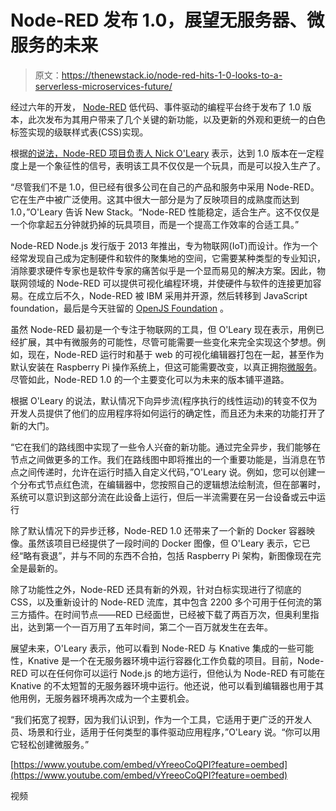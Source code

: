 # Node-RED 发布 1.0，展望无服务器、微服务的未来

> 原文：<https://thenewstack.io/node-red-hits-1-0-looks-to-a-serverless-microservices-future/>

经过六年的开发， [Node-RED](https://nodered.org/) 低代码、事件驱动的编程平台终于发布了 1.0 版本，此次发布为其用户带来了几个关键的新功能，以及更新的外观和更统一的白色标签实现的级联样式表(CSS)实现。

根据[的说法，Node-RED 项目负责人 Nick O'Leary](https://www.linkedin.com/in/nickoleary) 表示，达到 1.0 版本在一定程度上是一个象征性的信号，表明该工具不仅仅是一个玩具，而是可以投入生产了。

“尽管我们不是 1.0，但已经有很多公司在自己的产品和服务中采用 Node-RED。它在生产中被广泛使用。这其中很大一部分是为了反映项目的成熟度而达到 1.0，”O'Leary 告诉 New Stack。“Node-RED 性能稳定，适合生产。这不仅仅是一个你拿起五分钟就扔掉的玩具项目，而是一个提高工作效率的合适工具。”

Node-RED Node.js 发行版于 2013 年推出，专为物联网(IoT)而设计。作为一个经常发现自己成为定制硬件和软件的聚集地的空间，它需要某种类型的专业知识，消除要求硬件专家也是软件专家的痛苦似乎是一个显而易见的解决方案。因此，物联网领域的 Node-RED 可以提供可视化编程环境，并使硬件与软件的连接更加容易。在成立后不久，Node-RED 被 IBM 采用并开源，然后转移到 JavaScript foundation，最后是今天驻留的 [OpenJS Foundation](https://openjsf.org/) 。

虽然 Node-RED 最初是一个专注于物联网的工具，但 O'Leary 现在表示，用例已经扩展，其中有微服务的可能性，尽管可能需要一些变化来完全实现这个梦想。例如，现在，Node-RED 运行时和基于 web 的可视化编辑器打包在一起，甚至作为默认安装在 Raspberry Pi 操作系统上，但这可能需要改变，以真正拥抱[微服务](/tag/microservices)。尽管如此，Node-RED 1.0 的一个主要变化可以为未来的版本铺平道路。

根据 O'Leary 的说法，默认情况下向异步流(程序执行的线性运动)的转变不仅为开发人员提供了他们的应用程序将如何运行的确定性，而且还为未来的功能打开了新的大门。

“它在我们的路线图中实现了一些令人兴奋的新功能。通过完全异步，我们能够在节点之间做更多的工作。我们在路线图中即将推出的一个重要功能是，当消息在节点之间传递时，允许在运行时插入自定义代码，”O'Leary 说。例如，您可以创建一个分布式节点红色流，在编辑器中，您按照自己的逻辑想法绘制流，但在部署时，系统可以意识到这部分流在此设备上运行，但后一半流需要在另一台设备或云中运行

除了默认情况下的异步迁移，Node-RED 1.0 还带来了一个新的 Docker 容器映像。虽然该项目已经提供了一段时间的 Docker 图像，但 O'Leary 表示，它已经“略有衰退”，并与不同的东西不合拍，包括 Raspberry Pi 架构，新图像现在完全是最新的。

除了功能性之外，Node-RED 还具有新的外观，针对白标实现进行了彻底的 CSS，以及重新设计的 Node-RED 流库，其中包含 2200 多个可用于任何流的第三方插件。在时间节点——RED 已经面世，已经被下载了两百万次，但奥利里指出，达到第一个一百万用了五年时间，第二个一百万就发生在去年。

展望未来，O'Leary 表示，他可以看到 Node-RED 与 Knative 集成的一些可能性，Knative 是一个在无服务器环境中运行容器化工作负载的项目。目前，Node-RED 可以在任何你可以运行 Node.js 的地方运行，但他认为 Node-RED 有可能在 Knative 的不太短暂的无服务器环境中运行。他还说，他可以看到编辑器也用于其他用例，无服务器环境再次成为一个主要机会。

“我们拓宽了视野，因为我们认识到，作为一个工具，它适用于更广泛的开发人员、场景和行业，适用于任何类型的事件驱动应用程序，”O'Leary 说。“你可以用它轻松创建微服务。”

[https://www.youtube.com/embed/vYreeoCoQPI?feature=oembed](https://www.youtube.com/embed/vYreeoCoQPI?feature=oembed)

视频

<svg xmlns:xlink="http://www.w3.org/1999/xlink" viewBox="0 0 68 31" version="1.1"><title>Group</title> <desc>Created with Sketch.</desc></svg>